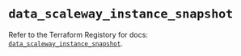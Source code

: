 # `data_scaleway_instance_snapshot`

Refer to the Terraform Registory for docs: [`data_scaleway_instance_snapshot`](https://registry.terraform.io/providers/scaleway/scaleway/2.17.0/docs/data-sources/instance_snapshot).
